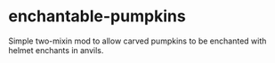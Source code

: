 # enchantable-pumpkins

Simple two-mixin mod to allow carved pumpkins to be enchanted with helmet enchants in anvils.
